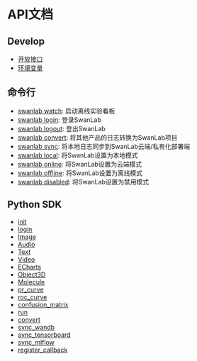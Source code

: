# API文档

## Develop
- [开放接口](/api/py-openapi.md)
- [环境变量](/api/environment-variable.md)

## 命令行
- [swanlab watch](/api/cli-swanlab-watch.md): 启动离线实验看板
- [swanlab login](/api/cli-swanlab-login.md): 登录SwanLab
- [swanlab logout](/api/cli-swanlab-logout.md): 登出SwanLab
- [swanlab convert](/api/cli-swanlab-convert.md): 将其他产品的日志转换为SwanLab项目
- [swanlab sync](/api/cli-swanlab-sync.md): 将本地日志同步到SwanLab云端/私有化部署端
- [swanlab local](/api/cli-swanlab-local.md): 将SwanLab设置为本地模式
- [swanlab online](/api/cli-swanlab-online.md): 将SwanLab设置为云端模式
- [swanlab offline](/api/cli-swanlab-offline.md): 将SwanLab设置为离线模式
- [swanlab disabled](/api/cli-swanlab-disabled.md): 将SwanLab设置为禁用模式

## Python SDK
- [init](/api/py-init.md)
- [login](/api/py-login.md)
- [Image](/api/py-Image.md)
- [Audio](/api/py-Audio.md)
- [Text](/api/py-Text.md)
- [Video](/api/py-video.md)
- [ECharts](/api/py-echarts.md)
- [Object3D](/api/py-object3d.md)
- [Molecule](/api/py-molecule.md)
- [pr_curve](/api/py-pr_curve.md)
- [roc_curve](/api/py-roc_curve.md)
- [confusion_matrix](/api/py-confusion_matrix.md)
- [run](/api/py-run.md)
- [convert](/api/py-converter.md)
- [sync_wandb](/api/py-sync-wandb.md)
- [sync_tensorboard](/api/py-sync-tensorboard.md)
- [sync_mlflow](/api/py-sync-mlflow.md)
- [register_callback](/api/py-register-callback.md)
